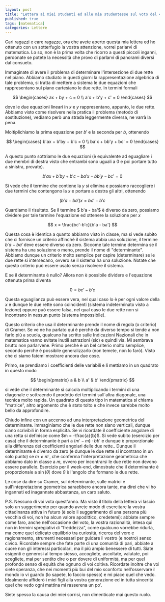 ```yaml
---
layout: post
title: "Lettera ai miei studenti ed alle mie studentesse sul voto del 4 marzo"
published: true
tags: [matematica]
categories: Lettere
---
```


Cari ragazzi e care ragazze,
ora che avete aperto questa mia lettera ed ho ottenuto con un sotterfugio la vostra attenzione,
vorrei parlarvi di matematica. Lo so, non è la prima volta che ricorro a questi piccoli inganni, 
perdonate se potete la necessità che provo di parlarvi di panorami diversi dal consueto.

Immaginate di avere il problema di determinare l'intersezione di due rette nel piano. Abbiamo
studiato in questi giorni la rappresentazione algebrica di tale problema, si tratta di mettere a
sistema le due equazioni che rappresentano sul piano cartesiano le due rette. In termini formali

$$
\begin{cases}
ax + by + c = 0 \\
a'x + b'y + c' = 0
\end{cases}
$$

dove le due equazioni lineari in $x$ e $y$ rappresentano, appunto, le due rette. Abbiamo visto come
risolvere nella pratica il problema (metodo di sostituzione), vediamo però una strada leggermente
diversa, ne varrà la pena. 

Moltiplichiamo la prima equazione per $b'$ e la seconda per $b$, ottenendo

$$
\begin{cases}
b'ax + b'by + b'c = 0 \\
ba'x + bb'y + bc' = 0
\end{cases}
$$

A questo punto sottriamo le due equazioni (è equivalente ad eguagliare i due membri di destra visto
che entrambi sono uguali a $0$ e poi portare tutto a sinistra, provate).


$$ b'ax + b'by + b'c - ba'x -bb'y -bc' = 0 $$

Si vede che il termine che contiene la $y$ si elimina e possiamo raccogliere i due termini che
contengono la $x$ e portare a destra gli altri, ottenendo

$$ (b'a - ba') x = bc' - b'c $$

Guardiamo il risultato. Se il termine $ b'a - ba'$ è diverso da zero, possiamo dividere per tale
termine l'equazione ed ottenere la soluzione per $x$

$$ x = \frac{bc'-b'c}{b'a - ba'} $$

Questa cosa è identica a quanto abbiamo visto in classe, ma si vede subito che ci fornisce un
criterio affinché il sistema abbia una soluzione, il termine $b'a - ba'$ deve essere diverso da
zero. Siccome tale termine determina se il sistema ha una soluzione o meno, prende il nome di
"determinante". Abbiamo dunque un criterio molto semplice per capire (determinare) se le due rette
si intersecano, ovvero se il sistema ha una soluzione. Notate che questo criterio può essere usato
senza risolvere il sistema. 


E se il determinante è nullo? Allora non è possibile dividere e l'equazione ottenuta prima diventa

$$ 0 = bc' -b'c $$

Questa eguaglianza può essere vera, nel qual caso lo è per ogni valore della $x$ e dunque le due
rette sono coincidenti (sistema indeterminato visto a lezione) oppure può essere falsa, nel qual
caso le due rette non si incontrano in nessun punto (sistema impossibile). 

Questo criterio che usa il determinante prende il nome di regola (o criterio) di Cramer. Se ve ne ho
parlato qui è perché da diverso tempo si tende a non farlo più a scuola, qualcuno ha scritto sulle
Indicazioni Nazionali che in matematica vanno evitate inutili astrazioni (sic) e quindi via. Mi
sembrava brutto non parlarvene. Primo perché è un bel criterio molto semplice, secondo perché è
possibile generalizzarlo (non temete, non lo farò). Visto che ci siamo fatemi mostrare ancora due
cose.

Primo, se prendiamo i coefficienti delle variabili e li mettiamo in un quadrato in questo modo

$$
\begin{pmatrix}
a & b \\
a' & b'
\end{pmatrix}
$$

si vede che il determinante si calcola moltiplicando i termini di una diagonale e sottraendo il
prodotto dei termini sull'altra diagonale, una tecnica molto rapida. Un quadrato di questo tipo in
matematica si chiama "matrice", altro argomento che è stato tolto e che invece sarebbe molto bello
da approfondire.

Chiudo infine con un accenno ad una interpretazione geometrica del determinante. Immaginiamo che le
due rette non siano verticali, dunque siano scrivibili in forma esplicita. Se vi ricordate il
coefficiente angolare di una retta si definisce come $m = -\frac{a}{b}$. Si vede subito (esercizio
per casa) che il determinante è pari a $(m' - m)\cdot bb'$ e dunque è proporzionale alla differenza
dei coefficienti angolari delle due rette.. Dunque il determinante è diverso da zero
(e dunque le due rette si incontrano in un solo punto) se $m\neq m'$, che conferma l'interpretazione
geometrica che abbiamo dato in classe a $m$, ovvero per incontrarsi le due rette non devono essere
parallele. Esercizio per il week-end, dimostrate che il
determinante è proporzionale a $\sin(\theta)$ dove $\theta$ è l'angolo che formano le due rette. 

Le cose da dire su Cramer, sul determinante, sulle matrici e sull'intepretazione geometrica
saraebbero ancora tante, ma direi che vi ho ingannati ed inagannate abbastanza, un caro saluto.

P.S.
Nessuno di voi vota quest'anno. Ma visto il titolo della lettera vi lascio solo un suggerimento per
quando avrete modo di esercitare la vostra cittadinanza attiva in futuro (è solo il suggerimento di una persona più vecchia di voi, non 
ha alcun valore apodittico, credetemi): abbiate sempre come faro, anche
nell'occasione del voto, la vostra razionalità, intesa qui non in termini spregiativi di
"freddezza", come qualcuno vorrebbe ridurla, ma come quel delicato equilibrio tra curiosità, ricerca
del vero e ragionamento, strumenti necessari per guidare il vostro (e nostro) senso civico.
Ricordate sempre che fate parte di una comunità di pari, abbiate a cuore non gli interessi
particolari, ma il più ampio benessere di tutti. Siate esigenti e generosi al tempo stesso,
accogliete, ascoltate, valutate, poi scegliete, mai per sentito dire o per dovere di uniformità, ma
per quel profondo senso di equità che ognuno di voi coltiva. Ricordate inoltre che voi siete
speranza, che nei momenti più bui del mio sconforto nell'osservare il mondo io vi guardo (lo
sapete, lo faccio spesso) e mi piace quel che vedo. Idealmente affiderò i miei figli alla vostra
generazione ed in tutta sincerità quel che vedo ogni mattina mi rasserena un po'. 

Siete spesso la causa dei miei sorrisi, non dimenticate mai questo ruolo.


